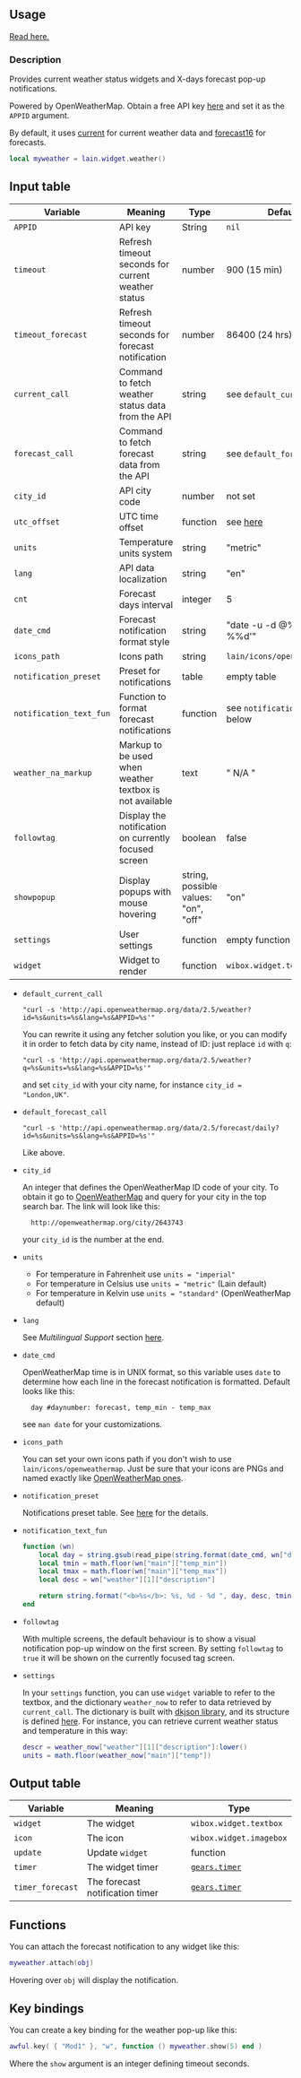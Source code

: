 ## Usage

[Read here.](https://github.com/lcpz/lain/wiki/Widgets#usage)

### Description

Provides current weather status widgets and X-days forecast pop-up notifications.

Powered by OpenWeatherMap. Obtain a free API key [here](http://openweathermap.org/api) and set it as the `APPID` argument.

By default, it uses [current](http://openweathermap.org/current) for current weather data and [forecast16](http://openweathermap.org/forecast16) for forecasts.

```lua
local myweather = lain.widget.weather()
```

## Input table

Variable | Meaning | Type | Default
--- | --- | --- | ---
`APPID` | API key | String | `nil`
`timeout` | Refresh timeout seconds for current weather status | number | 900 (15 min)
`timeout_forecast` | Refresh timeout seconds for forecast notification | number | 86400 (24 hrs)
`current_call` | Command to fetch weather status data from the API | string | see `default_current_call`
`forecast_call` | Command to fetch forecast data from the API | string | see `default_forecast_call`
`city_id` | API city code | number | not set
`utc_offset` | UTC time offset | function | see [here](https://github.com/lcpz/lain/blob/master/widget/weather.lua#L35-L39)
`units` | Temperature units system | string | "metric"
`lang` | API data localization | string | "en"
`cnt` | Forecast days interval | integer | 5
`date_cmd` | Forecast notification format style | string | "date -u -d @%d +'%%a %%d'"
`icons_path` | Icons path | string | `lain/icons/openweathermap`
`notification_preset` | Preset for notifications | table | empty table
`notification_text_fun` | Function to format forecast notifications | function | see `notification_text_fun` below
`weather_na_markup` | Markup to be used when weather textbox is not available | text | " N/A "
`followtag` | Display the notification on currently focused screen | boolean | false
`showpopup` | Display popups with mouse hovering | string, possible values: "on", "off" | "on"
`settings` | User settings | function | empty function
`widget` | Widget to render | function | `wibox.widget.textbox`

- ``default_current_call``

    `"curl -s 'http://api.openweathermap.org/data/2.5/weather?id=%s&units=%s&lang=%s&APPID=%s'"`

    You can rewrite it using any fetcher solution you like, or you can modify it in order to fetch data by city name, instead of ID: just replace `id` with `q`:

    `"curl -s 'http://api.openweathermap.org/data/2.5/weather?q=%s&units=%s&lang=%s&APPID=%s'"`

    and set `city_id` with your city name, for instance `city_id = "London,UK"`.

- ``default_forecast_call``

    `"curl -s 'http://api.openweathermap.org/data/2.5/forecast/daily?id=%s&units=%s&lang=%s&APPID=%s'"`

    Like above.

- ``city_id``

    An integer that defines the OpenWeatherMap ID code of your city.
    To obtain it go to [OpenWeatherMap](http://openweathermap.org/) and query for your city in the top search bar. The link will look like this:

        http://openweathermap.org/city/2643743

    your `city_id` is the number at the end.

- ``units``

    - For temperature in Fahrenheit use `units = "imperial"`
    - For temperature in Celsius use `units = "metric"` (Lain default)
    - For temperature in Kelvin use `units = "standard"` (OpenWeatherMap default)

- ``lang``

    See *Multilingual Support* section [here](http://openweathermap.org/current).

- ``date_cmd``

    OpenWeatherMap time is in UNIX format, so this variable uses `date` to determine how each line in the forecast notification is formatted. Default looks like this:

        day #daynumber: forecast, temp_min - temp_max

    see `man date` for your customizations.

- ``icons_path``

    You can set your own icons path if you don't wish to use `lain/icons/openweathermap`. Just be sure that your icons are PNGs and named exactly like [OpenWeatherMap ones](http://openweathermap.org/weather-conditions).

- ``notification_preset``

   Notifications preset table. See [here](https://awesomewm.org/doc/api/libraries/naughty.html#notify) for the details.

- ``notification_text_fun``
   ```lua
   function (wn)
       local day = string.gsub(read_pipe(string.format(date_cmd, wn["dt"])), "\n", "")
       local tmin = math.floor(wn["main"]["temp_min"])
       local tmax = math.floor(wn["main"]["temp_max"])
       local desc = wn["weather"][1]["description"]

       return string.format("<b>%s</b>: %s, %d - %d ", day, desc, tmin, tmax)
   end
   ```

- ``followtag``

   With multiple screens, the default behaviour is to show a visual notification pop-up window on the first screen. By setting `followtag` to `true` it will be shown on the currently focused tag screen.

- ``settings``

    In your `settings` function, you can use `widget` variable to refer to the textbox, and the dictionary `weather_now` to refer to data retrieved by `current_call`. The dictionary is built with [dkjson library](http://dkolf.de/src/dkjson-lua.fsl/home), and its structure is defined [here](http://openweathermap.org/weather-data).
    For instance, you can retrieve current weather status and temperature in this way:
    ```lua
    descr = weather_now["weather"][1]["description"]:lower()
    units = math.floor(weather_now["main"]["temp"])
    ```

## Output table

Variable | Meaning | Type
--- | --- | ---
`widget` | The widget | `wibox.widget.textbox`
`icon` | The icon | `wibox.widget.imagebox`
`update` | Update `widget` | function
`timer` | The widget timer | [`gears.timer`](https://awesomewm.org/doc/api/classes/gears.timer.html)
`timer_forecast` | The forecast notification timer | [`gears.timer`](https://awesomewm.org/doc/api/classes/gears.timer.html)

## Functions

You can attach the forecast notification to any widget like this:

```lua
myweather.attach(obj)
```

Hovering over ``obj`` will display the notification.

## Key bindings

You can create a key binding for the weather pop-up like this:

```lua
awful.key( { "Mod1" }, "w", function () myweather.show(5) end )
```

Where the ``show`` argument is an integer defining timeout seconds.
